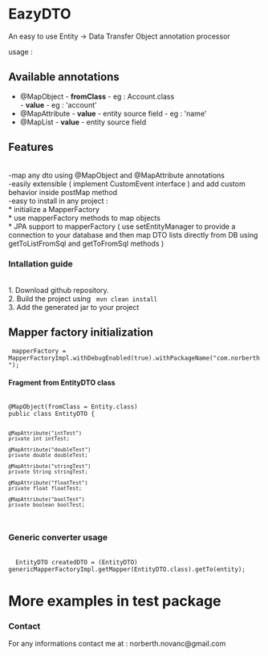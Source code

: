 # EazyDTO

An easy to use Entity -> Data Transfer Object annotation processor


usage : 

<h2>Available annotations </h2>
<ul>
<li> @MapObject - <b>fromClass</b> - eg : Account.class
  <br/>            - <b>value</b> - eg : 'account' </li>
<li> @MapAttribute - <b>value</b> - entity source field - eg : 'name'</li>
        <li> @MapList - <b>value</b>  - entity source field </li>
</ul>

<h2>Features </h2> </br>
-map any dto using @MapObject and @MapAttribute annotations </br>
-easily extensible ( implement CustomEvent<SourceEntity,TargetDTO> interface ) and add custom behavior inside postMap method </br>
-easy to install in any project : </br>
* initialize a MapperFactory </br>
* use mapperFactory methods to map objects </br>
* JPA support to mapperFactory ( use setEntityManager to provide a connection to your database and then map DTO lists directly from DB using getToListFromSql and getToFromSql methods ) </br>

<H3>Intallation guide</H3></br>
1. Download github repository.</br>
2. Build the project using <code> mvn clean install </code></br>
3. Add the generated jar to your project

<h2>Mapper factory initialization</h2>
     <code> mapperFactory = MapperFactoryImpl.withDebugEnabled(true).withPackageName("com.norberth"); </code></br>


<h4>Fragment from EntityDTO class</h4>
<code>
@MapObject(fromClass = Entity.class)
public class EntityDTO {

    @MapAttribute("intTest")
    private int intTest;
    
    @MapAttribute("doubleTest")
    private double doubleTest;
    
    @MapAttribute("stringTest")
    private String stringTest;
    
    @MapAttribute("floatTest")
    private float floatTest;
    
    @MapAttribute("boolTest")
    private boolean boolTest;
</code>
<h3> Generic converter usage </h3></br>
 <code>  EntityDTO createdDTO = (EntityDTO) genericMapperFactoryImpl.getMapper(EntityDTO.class).getTo(entity);</code></br>
<h1><b>More examples in test package</b></h1>


<h3> Contact </h3>
For any informations contact me at : norberth.novanc@gmail.com
